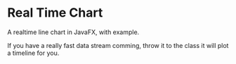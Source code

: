 # Real Time Chart
A realtime line chart in JavaFX, with example.

If you have a really fast data stream comming, throw it to the class it will plot a timeline for you. 
